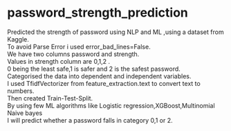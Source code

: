 # password_strength_prediction
Predicted the strength of password using NLP and ML ,using a dataset from Kaggle.<br  />
To avoid Parse Error i used error_bad_lines=False.<br  />
We have two columns password and strength.<br  />
Values in strength column are 0,1,2 .<br  />
0 being the least safe,1 is safer and 2 is the safest password.<br  />
Categorised the data into dependent and independent variables.<br  />
I used TfidfVectorizer from feature_extraction.text to convert text to numbers. <br  />
Then created Train-Test-Split.<br  />
By using few ML algorithms like Logistic regression,XGBoost,Multinomial Naive bayes<br  />
I will predict whether a password falls in category 0,1 or 2.
